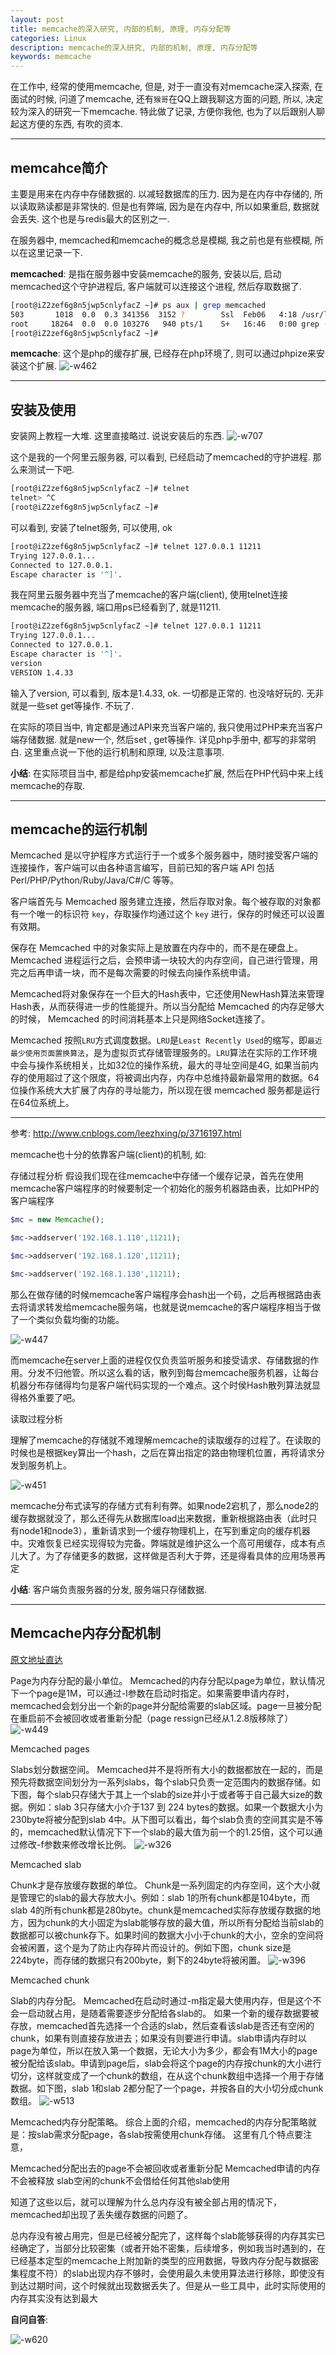 ```yaml
---
layout: post
title: memcache的深入研究, 内部的机制, 原理, 内存分配等
categories: Linux
description: memcache的深入研究, 内部的机制, 原理, 内存分配等
keywords: memcache
---
```


在工作中, 经常的使用memcache, 但是, 对于一直没有对memcache深入探索, 在面试的时候, 问道了memcache, 还有`猴哥`在QQ上跟我聊这方面的问题, 所以, 决定较为深入的研究一下memcache. 特此做了记录, 方便你我他, 也为了以后跟别人聊起这方便的东西, 有吹的资本. 

---

## memcahce简介
主要是用来在内存中存储数据的. 以减轻数据库的压力. 
因为是在内存中存储的, 所以读取熟读都是非常快的. 但是也有弊端, 因为是在内存中, 所以如果重启, 数据就会丢失. 这个也是与redis最大的区别之一. 

在服务器中, memcached和memcache的概念总是模糊, 我之前也是有些模糊, 所以在这里记录一下. 

**memcached**: 是指在服务器中安装memcache的服务, 安装以后, 启动memcached这个守护进程后, 客户端就可以连接这个进程, 然后存取数据了. 

```bash
[root@iZ2zef6g8n5jwp5cnlyfacZ ~]# ps aux | grep memcached
503       1018  0.0  0.3 341356  3152 ?        Ssl  Feb06   4:18 /usr/local/memcached/bin/memcached -d -p 11211 -u memcached -m 124 -c 1024 -P /var/run/memcached/memcached.pid -l 127.0.0.1
root     18264  0.0  0.0 103276   940 pts/1    S+   16:46   0:00 grep --color memcached
[root@iZ2zef6g8n5jwp5cnlyfacZ ~]#
```


**memcache**: 这个是php的缓存扩展, 已经存在php环境了, 则可以通过phpize来安装这个扩展. 
![-w462](/images/posts/14880993740460.jpg)

---


## 安装及使用
安装网上教程一大堆. 这里直接略过. 说说安装后的东西. 
![-w707](/images/posts/14881036540877.jpg)

这个是我的一个阿里云服务器, 可以看到, 已经启动了memcached的守护进程. 那么来测试一下吧. 

```bash
[root@iZ2zef6g8n5jwp5cnlyfacZ ~]# telnet
telnet> ^C
[root@iZ2zef6g8n5jwp5cnlyfacZ ~]#
```

可以看到, 安装了telnet服务, 可以使用, ok

```bash
[root@iZ2zef6g8n5jwp5cnlyfacZ ~]# telnet 127.0.0.1 11211
Trying 127.0.0.1...
Connected to 127.0.0.1.
Escape character is '^]'.

```

我在阿里云服务器中充当了memcache的客户端(client), 使用telnet连接memcache的服务器, 端口用ps已经看到了, 就是11211. 

```bash
[root@iZ2zef6g8n5jwp5cnlyfacZ ~]# telnet 127.0.0.1 11211
Trying 127.0.0.1...
Connected to 127.0.0.1.
Escape character is '^]'.
version
VERSION 1.4.33
```

输入了version, 可以看到, 版本是1.4.33, ok. 一切都是正常的. 也没啥好玩的. 无非就是一些set get等操作. 不玩了. 

在实际的项目当中, 肯定都是通过API来充当客户端的, 我只使用过PHP来充当客户端存储数据. 就是new一个, 然后set , get等操作. 详见php手册中, 都写的非常明白. 这里重点说一下他的运行机制和原理, 以及注意事项. 

**小结**: 在实际项目当中, 都是给php安装memcache扩展, 然后在PHP代码中来上线memcache的存取. 

---



## memcache的运行机制

Memcached 是以守护程序方式运行于一个或多个服务器中，随时接受客户端的连接操作，客户端可以由各种语言编写，目前已知的客户端 API 包括 Perl/PHP/Python/Ruby/Java/C#/C 等等。

客户端首先与 Memcached 服务建立连接，然后存取对象。每个被存取的对象都有一个唯一的标识符 `key`，存取操作均通过这个 `key` 进行，保存的时候还可以设置有效期。

保存在 Memcached 中的对象实际上是放置在内存中的，而不是在硬盘上。Memcached 进程运行之后，会预申请一块较大的内存空间，自己进行管理，用完之后再申请一块，而不是每次需要的时候去向操作系统申请。

Memcached将对象保存在一个巨大的Hash表中，它还使用NewHash算法来管理Hash表，从而获得进一步的性能提升。所以当分配给 Memcached 的内存足够大的时候， Memcached 的时间消耗基本上只是网络Socket连接了。
 
Memcached 按照`LRU`方式调度数据。`LRU`是`Least Recently Used`的缩写，即`最近最少使用页面置换算法`，是为虚拟页式存储管理服务的。`LRU`算法在实际的工作环境中会与操作系统相关，比如32位的操作系统，最大的寻址空间是4G, 如果当前内存的使用超过了这个限度，将被调出内存，内存中总维持最新最常用的数据。64位操作系统大大扩展了内存的寻址能力，所以现在很 memcached 服务都是运行在64位系统上。

---
参考: http://www.cnblogs.com/leezhxing/p/3716197.html

memcache也十分的依靠客户端(client)的机制, 如: 

存储过程分析
假设我们现在往memcache中存储一个缓存记录，首先在使用memcache客户端程序的时候要制定一个初始化的服务机器路由表，比如PHP的客户端程序

```php
$mc = new Memcache();

$mc->addserver('192.168.1.110',11211);

$mc->addserver('192.168.1.120',11211);

$mc->addserver('192.168.1.130',11211);
```


那么在做存储的时候memcache客户端程序会hash出一个码，之后再根据路由表去将请求转发给memcache服务端，也就是说memcache的客户端程序相当于做了一个类似负载均衡的功能。

![-w447](/images/posts/14881029617574.jpg)


 

而memcache在server上面的进程仅仅负责监听服务和接受请求、存储数据的作用。分发不归他管。所以这么看的话，散列到每台memcache服务机器，让每台机器分布存储得均匀是客户端代码实现的一个难点。这个时侯Hash散列算法就显得格外重要了吧。

读取过程分析

理解了memcache的存储就不难理解memcache的读取缓存的过程了。在读取的时候也是根据key算出一个hash，之后在算出指定的路由物理机位置，再将请求分发到服务机上。

![-w451](/images/posts/14881029774214.jpg)


memcache分布式读写的存储方式有利有弊。如果node2宕机了，那么node2的缓存数据就没了，那么还得先从数据库load出来数据，重新根据路由表（此时只有node1和node3），重新请求到一个缓存物理机上，在写到重定向的缓存机器中。灾难恢复已经实现得较为完备。弊端就是维护这么一个高可用缓存，成本有点儿大了。为了存储更多的数据，这样做是否利大于弊，还是得看具体的应用场景再定


**小结**: 客户端负责服务器的分发, 服务端只存储数据. 

---

## Memcache内存分配机制

[原文地址直达](http://tank.blogs.tkiicpp.com/2010/12/14/memcache%E5%86%85%E5%AD%98%E5%88%86%E9%85%8D%E7%AD%96%E7%95%A5/)

Page为内存分配的最小单位。
Memcached的内存分配以page为单位，默认情况下一个page是1M，可以通过-I参数在启动时指定。如果需要申请内存时，memcached会划分出一个新的page并分配给需要的slab区域。page一旦被分配在重启前不会被回收或者重新分配（page ressign已经从1.2.8版移除了） 
![-w449](/images/posts/14881129775556.jpg)


Memcached pages

Slabs划分数据空间。
Memcached并不是将所有大小的数据都放在一起的，而是预先将数据空间划分为一系列slabs，每个slab只负责一定范围内的数据存储。如下图，每个slab只存储大于其上一个slab的size并小于或者等于自己最大size的数据。例如：slab 3只存储大小介于137 到 224 bytes的数据。如果一个数据大小为230byte将被分配到slab 4中。从下图可以看出，每个slab负责的空间其实是不等的，memcached默认情况下下一个slab的最大值为前一个的1.25倍，这个可以通过修改-f参数来修改增长比例。 
![-w326](/images/posts/14881130026662.jpg)

Memcached slab

Chunk才是存放缓存数据的单位。
Chunk是一系列固定的内存空间，这个大小就是管理它的slab的最大存放大小。例如：slab 1的所有chunk都是104byte，而slab 4的所有chunk都是280byte。chunk是memcached实际存放缓存数据的地方，因为chunk的大小固定为slab能够存放的最大值，所以所有分配给当前slab的数据都可以被chunk存下。如果时间的数据大小小于chunk的大小，空余的空间将会被闲置，这个是为了防止内存碎片而设计的。例如下图，chunk size是224byte，而存储的数据只有200byte，剩下的24byte将被闲置。 
![-w396](/images/posts/14881130226341.jpg)

Memcached chunk

Slab的内存分配。
Memcached在启动时通过-m指定最大使用内存，但是这个不会一启动就占用，是随着需要逐步分配给各slab的。
         如果一个新的缓存数据要被存放，memcached首先选择一个合适的slab，然后查看该slab是否还有空闲的chunk，如果有则直接存放进去；如果没有则要进行申请。slab申请内存时以page为单位，所以在放入第一个数据，无论大小为多少，都会有1M大小的page被分配给该slab。申请到page后，slab会将这个page的内存按chunk的大小进行切分，这样就变成了一个chunk的数组，在从这个chunk数组中选择一个用于存储数据。如下图，slab 1和slab 2都分配了一个page，并按各自的大小切分成chunk数组。 
         ![-w513](/images/posts/14881130394928.jpg)



Memcached内存分配策略。
综合上面的介绍，memcached的内存分配策略就是：按slab需求分配page，各slab按需使用chunk存储。
这里有几个特点要注意，

Memcached分配出去的page不会被回收或者重新分配
Memcached申请的内存不会被释放
slab空闲的chunk不会借给任何其他slab使用

知道了这些以后，就可以理解为什么总内存没有被全部占用的情况下，memcached却出现了丢失缓存数据的问题了。

总内存没有被占用完，但是已经被分配完了，这样每个slab能够获得的内存其实已经确定了，当部分比较密集（或者开始不密集，后续增多，例如我当时遇到的，在已经基本定型的memcache上附加新的类型的应用数据，导致内存分配与数据密集程度不符）的slab出现内存不够时，会使用最久未使用算法进行移除，即使没有到达过期时间，这个时候就出现数据丢失了。但是从一些工具中，此时实际使用的内存其实没有达到最大

**自问自答**:

![-w620](media/14880937084318/14881131083514.png)






